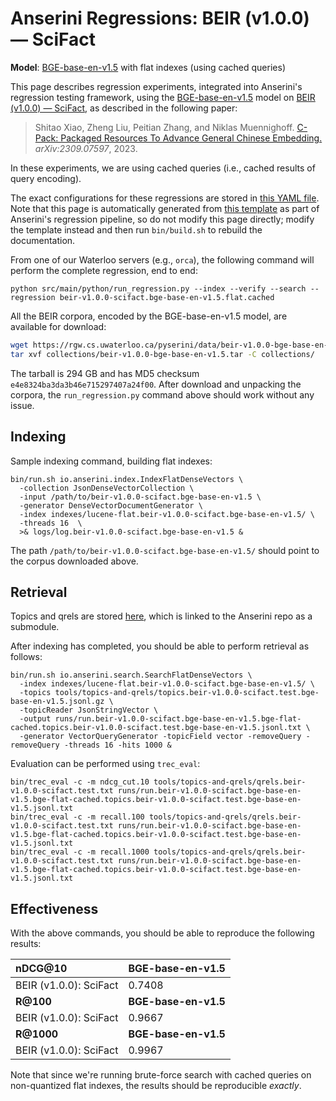 # Anserini Regressions: BEIR (v1.0.0) &mdash; SciFact

**Model**: [BGE-base-en-v1.5](https://huggingface.co/BAAI/bge-base-en-v1.5) with flat indexes (using cached queries)

This page describes regression experiments, integrated into Anserini's regression testing framework, using the [BGE-base-en-v1.5](https://huggingface.co/BAAI/bge-base-en-v1.5) model on [BEIR (v1.0.0) &mdash; SciFact](http://beir.ai/), as described in the following paper:

> Shitao Xiao, Zheng Liu, Peitian Zhang, and Niklas Muennighoff. [C-Pack: Packaged Resources To Advance General Chinese Embedding.](https://arxiv.org/abs/2309.07597) _arXiv:2309.07597_, 2023.

In these experiments, we are using cached queries (i.e., cached results of query encoding).

The exact configurations for these regressions are stored in [this YAML file](../../src/main/resources/regression/beir-v1.0.0-scifact.bge-base-en-v1.5.flat.cached.yaml).
Note that this page is automatically generated from [this template](../../src/main/resources/docgen/templates/beir-v1.0.0-scifact.bge-base-en-v1.5.flat.cached.template) as part of Anserini's regression pipeline, so do not modify this page directly; modify the template instead and then run `bin/build.sh` to rebuild the documentation.

From one of our Waterloo servers (e.g., `orca`), the following command will perform the complete regression, end to end:

```
python src/main/python/run_regression.py --index --verify --search --regression beir-v1.0.0-scifact.bge-base-en-v1.5.flat.cached
```

All the BEIR corpora, encoded by the BGE-base-en-v1.5 model, are available for download:

```bash
wget https://rgw.cs.uwaterloo.ca/pyserini/data/beir-v1.0.0-bge-base-en-v1.5.tar -P collections/
tar xvf collections/beir-v1.0.0-bge-base-en-v1.5.tar -C collections/
```

The tarball is 294 GB and has MD5 checksum `e4e8324ba3da3b46e715297407a24f00`.
After download and unpacking the corpora, the `run_regression.py` command above should work without any issue.

## Indexing

Sample indexing command, building flat indexes:

```
bin/run.sh io.anserini.index.IndexFlatDenseVectors \
  -collection JsonDenseVectorCollection \
  -input /path/to/beir-v1.0.0-scifact.bge-base-en-v1.5 \
  -generator DenseVectorDocumentGenerator \
  -index indexes/lucene-flat.beir-v1.0.0-scifact.bge-base-en-v1.5/ \
  -threads 16  \
  >& logs/log.beir-v1.0.0-scifact.bge-base-en-v1.5 &
```

The path `/path/to/beir-v1.0.0-scifact.bge-base-en-v1.5/` should point to the corpus downloaded above.

## Retrieval

Topics and qrels are stored [here](https://github.com/castorini/anserini-tools/tree/master/topics-and-qrels), which is linked to the Anserini repo as a submodule.

After indexing has completed, you should be able to perform retrieval as follows:

```
bin/run.sh io.anserini.search.SearchFlatDenseVectors \
  -index indexes/lucene-flat.beir-v1.0.0-scifact.bge-base-en-v1.5/ \
  -topics tools/topics-and-qrels/topics.beir-v1.0.0-scifact.test.bge-base-en-v1.5.jsonl.gz \
  -topicReader JsonStringVector \
  -output runs/run.beir-v1.0.0-scifact.bge-base-en-v1.5.bge-flat-cached.topics.beir-v1.0.0-scifact.test.bge-base-en-v1.5.jsonl.txt \
  -generator VectorQueryGenerator -topicField vector -removeQuery -removeQuery -threads 16 -hits 1000 &
```

Evaluation can be performed using `trec_eval`:

```
bin/trec_eval -c -m ndcg_cut.10 tools/topics-and-qrels/qrels.beir-v1.0.0-scifact.test.txt runs/run.beir-v1.0.0-scifact.bge-base-en-v1.5.bge-flat-cached.topics.beir-v1.0.0-scifact.test.bge-base-en-v1.5.jsonl.txt
bin/trec_eval -c -m recall.100 tools/topics-and-qrels/qrels.beir-v1.0.0-scifact.test.txt runs/run.beir-v1.0.0-scifact.bge-base-en-v1.5.bge-flat-cached.topics.beir-v1.0.0-scifact.test.bge-base-en-v1.5.jsonl.txt
bin/trec_eval -c -m recall.1000 tools/topics-and-qrels/qrels.beir-v1.0.0-scifact.test.txt runs/run.beir-v1.0.0-scifact.bge-base-en-v1.5.bge-flat-cached.topics.beir-v1.0.0-scifact.test.bge-base-en-v1.5.jsonl.txt
```

## Effectiveness

With the above commands, you should be able to reproduce the following results:

| **nDCG@10**                                                                                                  | **BGE-base-en-v1.5**|
|:-------------------------------------------------------------------------------------------------------------|-----------|
| BEIR (v1.0.0): SciFact                                                                                       | 0.7408    |
| **R@100**                                                                                                    | **BGE-base-en-v1.5**|
| BEIR (v1.0.0): SciFact                                                                                       | 0.9667    |
| **R@1000**                                                                                                   | **BGE-base-en-v1.5**|
| BEIR (v1.0.0): SciFact                                                                                       | 0.9967    |

Note that since we're running brute-force search with cached queries on non-quantized flat indexes, the results should be reproducible _exactly_.
